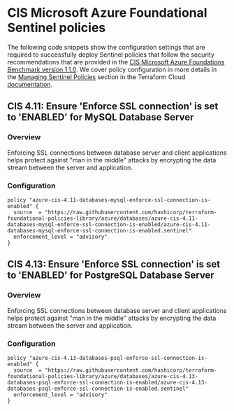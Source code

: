 #  CIS Microsoft Azure Foundational Sentinel policies

The following code snippets show the configuration settings that are required to successfully deploy Sentinel policies that follow the security recommendations that are provided in the [CIS Microsoft Azure Foundations Benchmark version 1.1.0](https://www.cisecurity.org/benchmark/azure/). We cover policy configuration in more details in the [Managing Sentinel Policies](https://www.terraform.io/docs/cloud/sentinel/manage-policies.html) section in the Terraform Cloud [documentation](https://www.terraform.io/docs/cloud/index.html).

## CIS 4.11: Ensure 'Enforce SSL connection' is set to 'ENABLED' for MySQL Database Server

### Overview
Enforcing SSL connections between database server and client applications helps protect against "man in the middle" attacks by encrypting the data stream between the server and application.

### Configuration

```hcl
policy "azure-cis-4.11-databases-mysql-enforce-ssl-connection-is-enabled" {
  source  = "https://raw.githubusercontent.com/hashicorp/terraform-foundational-policies-library/azure/databases/azure-cis-4.11-databases-mysql-enforce-ssl-connection-is-enabled/azure-cis-4.11-databases-mysql-enforce-ssl-connection-is-enabled.sentinel"
  enforcement_level = "advisory"
}
```

## CIS 4.13: Ensure 'Enforce SSL connection' is set to 'ENABLED' for PostgreSQL Database Server

### Overview
Enforcing SSL connections between database server and client applications helps protect against "man in the middle" attacks by encrypting the data stream between the server and application.

### Configuration

```hcl
policy "azure-cis-4.13-databases-psql-enforce-ssl-connection-is-enabled" {
  source  = "https://raw.githubusercontent.com/hashicorp/terraform-foundational-policies-library/azure/databases/azure-cis-4.13-databases-psql-enforce-ssl-connection-is-enabled/azure-cis-4.13-databases-psql-enforce-ssl-connection-is-enabled.sentinel"
  enforcement_level = "advisory"
}
```
